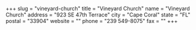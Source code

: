 +++
slug = "vineyard-church"
title = "Vineyard Church"
name = "Vineyard Church"
address = "923 SE 47th Terrace"
city = "Cape Coral"
state = "FL"
postal = "33904"
website = ""
phone = "239 549-8075"
fax = ""
+++
